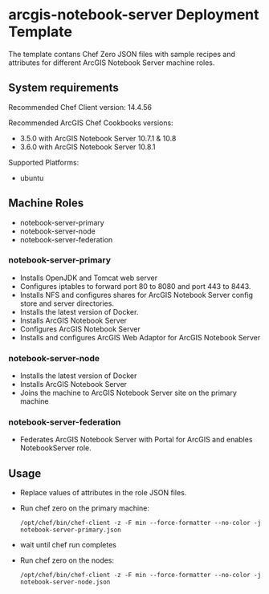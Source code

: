 # arcgis-notebook-server Deployment Template

The template contans Chef Zero JSON files with sample recipes and attributes for different ArcGIS Notebook Server machine roles.

## System requirements

Recommended Chef Client version: 14.4.56

Recommended ArcGIS Chef Cookbooks versions:

* 3.5.0 with ArcGIS Notebook Server 10.7.1 & 10.8
* 3.6.0 with ArcGIS Notebook Server 10.8.1

Supported Platforms:

* ubuntu

## Machine Roles

* notebook-server-primary
* notebook-server-node
* notebook-server-federation

### notebook-server-primary

* Installs OpenJDK and Tomcat web server
* Configures iptables to forward port 80 to 8080 and port 443 to 8443.
* Installs NFS and configures shares for ArcGIS Notebook Server config store and server directories.
* Installs the latest version of Docker.
* Installs ArcGIS Notebook Server
* Configures ArcGIS Notebook Server
* Installs and configures ArcGIS Web Adaptor for ArcGIS Notebook Server

### notebook-server-node

* Installs the latest version of Docker
* Installs ArcGIS Notebook Server
* Joins the machine to ArcGIS Notebook Server site on the primary machine

### notebook-server-federation

* Federates ArcGIS Notebook Server with Portal for ArcGIS and enables NotebookServer role.

## Usage

* Replace values of attributes in the role JSON files.
* Run chef zero on the primary machine:

  ```shell
  /opt/chef/bin/chef-client -z -F min --force-formatter --no-color -j notebook-server-primary.json
  ```

* wait until chef run completes
* Run chef zero on the nodes:

  ```shell
  /opt/chef/bin/chef-client -z -F min --force-formatter --no-color -j notebook-server-node.json
  ```

